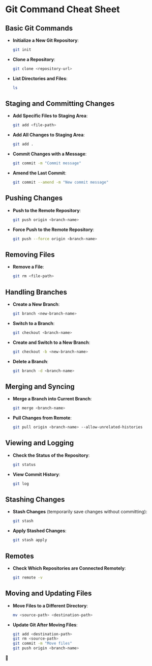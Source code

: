# Git Command Cheat Sheet

## Basic Git Commands

- **Initialize a New Git Repository**:
    ```bash
    git init
    ```

- **Clone a Repository**:
    ```bash
    git clone <repository-url>
    ```

- **List Directories and Files**:
    ```bash
    ls
    ```
    

## Staging and Committing Changes

- **Add Specific Files to Staging Area**:
    ```bash
    git add <file-path>
    ```

- **Add All Changes to Staging Area**:
    ```bash
    git add .
    ```

- **Commit Changes with a Message**:
    ```bash
    git commit -m "Commit message"
    ```

- **Amend the Last Commit**:
    ```bash
    git commit --amend -m "New commit message"
    ```

## Pushing Changes

- **Push to the Remote Repository**:
    ```bash
    git push origin <branch-name>
    ```

- **Force Push to the Remote Repository**:
    ```bash
    git push --force origin <branch-name>
    ```

## Removing Files

- **Remove a File**:
    ```bash
    git rm <file-path>
    ```

## Handling Branches

- **Create a New Branch**:
    ```bash
    git branch <new-branch-name>
    ```

- **Switch to a Branch**:
    ```bash
    git checkout <branch-name>
    ```

- **Create and Switch to a New Branch**:
    ```bash
    git checkout -b <new-branch-name>
    ```

- **Delete a Branch**:
    ```bash
    git branch -d <branch-name>
    ```

## Merging and Syncing

- **Merge a Branch into Current Branch**:
    ```bash
    git merge <branch-name>
    ```

- **Pull Changes from Remote**:
    ```bash
    git pull origin <branch-name> --allow-unrelated-histories
    ```

## Viewing and Logging

- **Check the Status of the Repository**:
    ```bash
    git status
    ```

- **View Commit History**:
    ```bash
    git log
    ```

## Stashing Changes

- **Stash Changes** (temporarily save changes without committing):
    ```bash
    git stash
    ```

- **Apply Stashed Changes**:
    ```bash
    git stash apply
    ```

## Remotes

- **Check Which Repositories are Connected Remotely**:
    ```bash
    git remote -v
    ```



## Moving and Updating Files

- **Move Files to a Different Directory**:
    ```bash
    mv <source-path> <destination-path>
    ```

- **Update Git After Moving Files**:
    ```bash
    git add <destination-path>
    git rm <source-path>
    git commit -m "Move files"
    git push origin <branch-name>
    ```
    

 🚀
